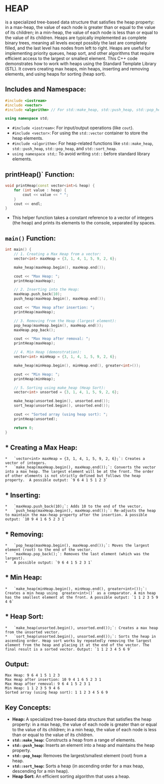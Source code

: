 # **HEAP** 
is a specialized tree-based data structure that satisfies the heap property: in a max-heap, the value of each node is greater than or equal to the value of its children; in a min-heap, the value of each node is less than or equal to the value of its children.  Heaps are typically implemented as complete binary trees, meaning all levels except possibly the last are completely filled, and the last level has nodes from left to right.  Heaps are useful for implementing priority queues, heap sort, and other algorithms that require efficient access to the largest or smallest element. This C++ code demonstrates how to work with heaps using the Standard Template Library (STL). It covers creating max heaps, min heaps, inserting and removing elements, and using heaps for sorting (heap sort). 

## Includes and Namespace:

```cpp
#include <iostream>
#include <vector>
#include <algorithm> // For std::make_heap, std::push_heap, std::pop_heap

using namespace std;
```

*   `#include <iostream>`: For input/output operations (like `cout`).
*   `#include <vector>`: For using the `std::vector` container to store the heap elements.
*   `#include <algorithm>`: For heap-related functions like `std::make_heap`, `std::push_heap`, `std::pop_heap`, and `std::sort_heap`.
*   `using namespace std;`: To avoid writing `std::` before standard library elements.

## printHeap()` Function:

```cpp
void printHeap(const vector<int>& heap) {
    for (int value : heap) {
        cout << value << " ";
    }
    cout << endl;
}
```

*   This helper function takes a constant reference to a vector of integers (the heap) and prints its elements to the console, separated by spaces.

## `main()` Function:

```cpp
int main() {
    // 1. Creating a Max Heap from a vector:
    vector<int> maxHeap = {3, 1, 4, 1, 5, 9, 2, 6};

    make_heap(maxHeap.begin(), maxHeap.end());

    cout << "Max Heap: ";
    printHeap(maxHeap);

    // 2. Inserting into the Heap:
    maxHeap.push_back(10);
    push_heap(maxHeap.begin(), maxHeap.end());

    cout << "Max Heap after insertion: ";
    printHeap(maxHeap);

    // 3. Removing from the Heap (largest element):
    pop_heap(maxHeap.begin(), maxHeap.end());
    maxHeap.pop_back();

    cout << "Max Heap after removal: ";
    printHeap(maxHeap);

    // 4. Min Heap (demonstration):
    vector<int> minHeap = {3, 1, 4, 1, 5, 9, 2, 6};

    make_heap(minHeap.begin(), minHeap.end(), greater<int>());

    cout << "Min Heap: ";
    printHeap(minHeap);

    // 5. Sorting using make_heap (Heap Sort):
    vector<int> unsorted = {3, 1, 4, 1, 5, 9, 2, 6};

    make_heap(unsorted.begin(), unsorted.end());
    sort_heap(unsorted.begin(), unsorted.end());

    cout << "Sorted array (using heap sort): ";
    printHeap(unsorted);

    return 0;
}
```

## *   Creating a Max Heap:
    *   `vector<int> maxHeap = {3, 1, 4, 1, 5, 9, 2, 6};`: Creates a vector of integers.
    *   `make_heap(maxHeap.begin(), maxHeap.end());`: Converts the vector into a max heap. The largest element will be at the front. The order of other elements is not strictly defined but follows the heap property.  A possible output: `9 6 4 1 5 1 2 3`

## *   Inserting:
    *   `maxHeap.push_back(10);`: Adds 10 to the end of the vector.
    *   `push_heap(maxHeap.begin(), maxHeap.end());`: Re-adjusts the heap to maintain the max-heap property after the insertion. A possible output: `10 9 4 1 6 5 2 3 1`

## *   Removing:
    *   `pop_heap(maxHeap.begin(), maxHeap.end());`: Moves the largest element (root) to the end of the vector.
    *   `maxHeap.pop_back();`: Removes the last element (which was the largest).
    *   A possible output: `9 6 4 1 5 2 3 1`

## *   Min Heap:
    *   `make_heap(minHeap.begin(), minHeap.end(), greater<int>());`: Creates a min heap using `greater<int>()` as a comparator. A min heap has the smallest element at the front. A possible output: `1 1 2 3 5 9 4 6`

## *   Heap Sort:
    *   `make_heap(unsorted.begin(), unsorted.end());`: Creates a max heap from the unsorted vector.
    *   `sort_heap(unsorted.begin(), unsorted.end());`: Sorts the heap in ascending order. Heap sort works by repeatedly removing the largest element from the heap and placing it at the end of the vector. The final result is a sorted vector. Output: `1 1 2 3 4 5 6 9`

## Output:

```
Max Heap: 9 6 4 1 5 1 2 3
Max Heap after insertion: 10 9 4 1 6 5 2 3 1
Max Heap after removal: 9 6 4 1 5 2 3 1
Min Heap: 1 1 2 3 5 9 4 6
Sorted array (using heap sort): 1 1 2 3 4 5 6 9
```

## **Key Concepts:**

*   **Heap:** A specialized tree-based data structure that satisfies the heap property: in a max heap, the value of each node is greater than or equal to the value of its children; in a min heap, the value of each node is less than or equal to the value of its children.
*   **`std::make_heap`:** Constructs a heap from a range of elements.
*   **`std::push_heap`:** Inserts an element into a heap and maintains the heap property.
*   **`std::pop_heap`:** Removes the largest/smallest element (root) from a heap.
*   **`std::sort_heap`:** Sorts a heap (in ascending order for a max heap, descending for a min heap).
*   **Heap Sort:** An efficient sorting algorithm that uses a heap.
